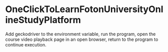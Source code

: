 # OneClickToLearnFotonUniversityOnlineStudyPlatform

Add geckodriver to the environment variable, run the program, open the course video playback page in an open browser, return to the program to continue execution.
